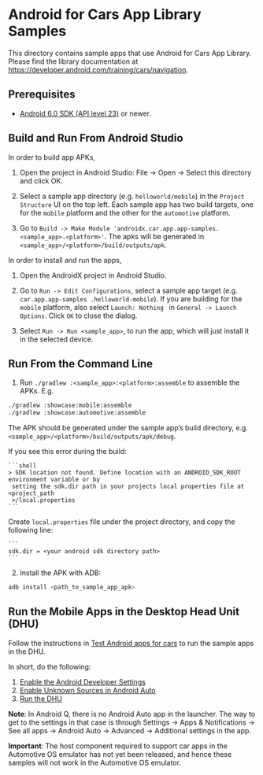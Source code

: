 Android for Cars App Library Samples
===========================================
This directory contains sample apps that use Android for Cars App Library.
Please find the library documentation at https://developer.android.com/training/cars/navigation.

Prerequisites
--------------
- [Android 6.0 SDK (API level 23)](https://developer.android.com/studio/releases/platforms#6.0) or newer.

Build and Run From Android Studio
-----------------------
In order to build app APKs,

1. Open the project in Android Studio: File -> Open -> Select this directory and click OK.

2. Select a sample app directory (e.g. `helloworld/mobile`) in the `Project Structure` UI on the top
 left. Each sample app has two build targets, one for the `mobile` platform and the other for the
  `automotive` platform.

3. Go to `Build -> Make Module 'androidx.car.app.app-samples.<sample_app>.<platform>'`. The apks
 will be generated in `<sample_app>/<platform>/build/outputs/apk`.

In order to install and run the apps,

1. Open the AndroidX project in Android Studio.

2. Go to `Run -> Edit Configurations`, select a sample app target (e.g. `car.app.app-samples
.helloworld-mobile`). If you are building for the `mobile` platform, also select `Launch: Nothing
` in `General -> Launch Options`. Click `OK` to close the dialog.

3. Select `Run -> Run <sample_app>`, to run the app, which will just install it in the selected
 device.

Run From the Command Line
---------------------
1. Run `./gradlew :<sample_app>:<platform>:assemble` to assemble the APKs. E.g.

```bash
./gradlew :showcase:mobile:assemble
./gradlew :showcase:automotive:assemble
```

The APK should be generated under the sample app’s build directory, e.g. `<sample_app>/<platform>/build/outputs/apk/debug`.

If you see this error during the build:

    ```shell
    > SDK location not found. Define location with an ANDROID_SDK_ROOT environment variable or by
     setting the sdk.dir path in your projects local properties file at <project_path
     >/local.properties
    ```

Create `local.properties` file under the project directory, and copy the following line:

    ```
    sdk.dir = <your android sdk directory path>
    ```

2. Install the APK with ADB:

```bash
adb install <path_to_sample_app_apk>
```

Run the Mobile Apps in the Desktop Head Unit (DHU)
-------------------------------------------
Follow the instructions in [Test Android apps for cars][1] to run the sample apps in the DHU.

In short, do the following:

1. [Enable the Android Developer Settings][2]
2. [Enable Unknown Sources in Android Auto][3]
3. [Run the DHU][4]

**Note**: In Android Q, there is no Android Auto app in the launcher. The way to get to the settings in that case is through Settings -> Apps & Notifications -> See all apps -> Android Auto -> Advanced -> Additional settings in the app.

**Important**: The host component required to support car apps in the Automotive OS emulator has not yet been released, and hence these samples will not work in the Automotive OS emulator.

[1]: https://developer.android.com/training/cars/testing
[2]: https://developer.android.com/studio/debug/dev-options
[3]: https://developer.android.com/training/cars/testing#step1
[4]: https://developer.android.com/training/cars/testing#running-dhu
